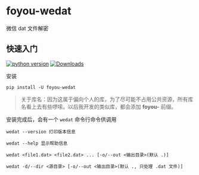 # foyou-wedat
微信 dat 文件解密

## 快速入门

[![python version](https://img.shields.io/pypi/pyversions/foyou-wedat)](https://pypi.org/project/foyou-wedat)  [![Downloads](https://static.pepy.tech/personalized-badge/foyou-wedat?period=total&units=international_system&left_color=black&right_color=orange&left_text=Downloads)](https://pepy.tech/project/foyou-wedat)

安装

```shell
pip install -U foyou-wedat
```

> 关于库名：因为这属于偏向个人的库，为了尽可能不占用公共资源，所有库名看上去有些啰嗦。以后我开发的类似库，都会添加 **foyou-** 前缀。

安装完成后，会有一个 `wedat` 命令行命令供调用

```shell
wedat --version 打印版本信息

wedat --help 显示帮助信息

wedat <file1.dat> <file2.dat> ... [-o/--out <输出目录>(默认 .)]

wedat -d/--dir <源目录> [-o/--out <输出目录>(默认 ., 只处理 .dat 文件)]
```